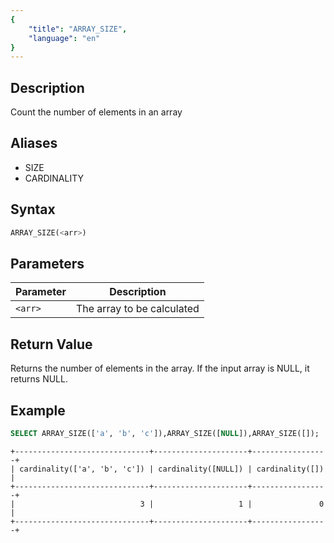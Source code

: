 ```yaml
---
{
    "title": "ARRAY_SIZE",
    "language": "en"
}
---
```


## Description

Count the number of elements in an array

## Aliases

- SIZE
- CARDINALITY

## Syntax

```sql
ARRAY_SIZE(<arr>) 
```

## Parameters

| Parameter | Description |
|--|--|
| `<arr>` | The array to be calculated |

## Return Value

Returns the number of elements in the array. If the input array is NULL, it returns NULL.

## Example

```sql
SELECT ARRAY_SIZE(['a', 'b', 'c']),ARRAY_SIZE([NULL]),ARRAY_SIZE([]);
```

```text
+------------------------------+---------------------+-----------------+
| cardinality(['a', 'b', 'c']) | cardinality([NULL]) | cardinality([]) |
+------------------------------+---------------------+-----------------+
|                            3 |                   1 |               0 |
+------------------------------+---------------------+-----------------+
```
